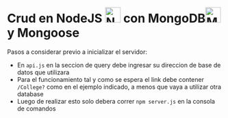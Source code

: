 # Crud en NodeJS <a href="https://nodejs.org/en/" target="_blank" rel="noreferrer"><img src="https://raw.githubusercontent.com/danielcranney/readme-generator/main/public/icons/skills/nodejs-colored.svg" width="36" height="36" alt="NodeJS" /></a> con MongoDB<a href="https://www.mongodb.com" target="_blank" rel="noreferrer"><img src="https://raw.githubusercontent.com/danielcranney/readme-generator/main/public/icons/skills/mongodb-colored.svg" width="36" height="36" alt="MongoDB" /></a> y Mongoose

Pasos a considerar previo a inicializar el servidor:
- En `api.js` en la seccion de query debe ingresar su direccion de base de datos que utilizara
- Para el funcionamiento tal y como se espera el link debe contener `/College?` como en el ejemplo indicado, a menos que vaya a utilizar otra database
- Luego de realizar esto solo debera correr `npm server.js` en la consola de comandos
